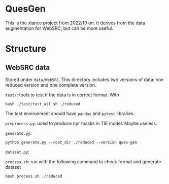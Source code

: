 # QuesGen
This is the xlance project from 2022/10 on. It derives from the data augmentation for WebSRC, but can be more useful.

# Structure

## WebSRC data
Stored under `data/WebSRC`. This directory includes two versions of data: one reduced version and one complete version. 

`test/`: tools to test if the data is in correct format. With 
```commandline
bash ./test/test_all.sh ./reduced
```
The test environment should have `pandas` and `pytest` libraries. 

`preprocess.py`: used to produce npr masks in TIE model. Maybe useless.

`generate.py`: 
```commandline
python generate.py --root_dir ./reduced --version ques-gen
```

`dataset.py`: 

`process.sh`: run with the following command to check format and generate dataset
```commandline
bash process.sh ./reduced
```